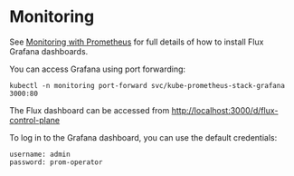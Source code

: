 # Monitoring

See [Monitoring with Prometheus](https://fluxcd.io/docs/guides/monitoring/) for full details of how to install Flux Grafana dashboards.

You can access Grafana using port forwarding:

```shell
kubectl -n monitoring port-forward svc/kube-prometheus-stack-grafana 3000:80
```

The Flux dashboard can be accessed from <http://localhost:3000/d/flux-control-plane>

To log in to the Grafana dashboard, you can use the default credentials:

```text
username: admin
password: prom-operator
```

